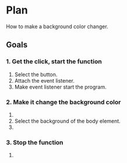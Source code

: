 # Plan
How to make a background color changer.

## Goals

### 1. Get the click, start the function
1. Select the button.
2. Attach the event listener.
3. Make event listener start the program.

### 2. Make it change the background color
1. 
2. Select the background of the body element.
3. 

### 3. Stop the function
1. 